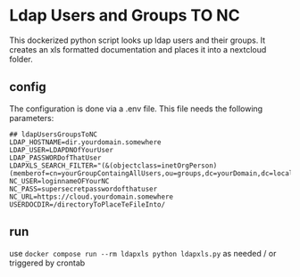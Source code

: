 # Ldap Users and Groups TO NC
This dockerized python script looks up ldap users and their groups. It creates an xls formatted documentation and places it into a nextcloud folder.
## config
The configuration is done via a .env file. This file needs the following parameters:
```
## ldapUsersGroupsToNC
LDAP_HOSTNAME=dir.yourdomain.somewhere
LDAP_USER=LDAPDNOfYourUser
LDAP_PASSWORDofThatUser
LDAPXLS_SEARCH_FILTER="(&(objectclass=inetOrgPerson)(memberof=cn=yourGroupContaingAllUsers,ou=groups,dc=yourDomain,dc=local))"
NC_USER=loginnameOFYourNC
NC_PASS=supersecretpasswordofthatuser
NC_URL=https://cloud.yourdomain.somewhere
USERDOCDIR=/directoryToPlaceTeFileInto/
```
## run
use ```docker compose run --rm ldapxls python ldapxls.py``` as needed / or triggered by crontab
